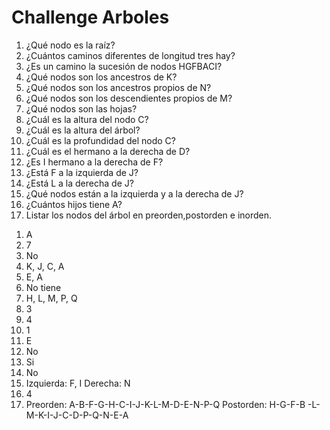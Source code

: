 # Challenge Arboles

1. ¿Qué nodo es la raíz?
2. ¿Cuántos caminos diferentes de longitud tres hay?
3. ¿Es un camino la sucesión de nodos HGFBACI?
4. ¿Qué nodos son los ancestros de K?
5. ¿Qué nodos son los ancestros propios de N?
6. ¿Qué nodos son los descendientes propios de M?
7. ¿Qué nodos son las hojas?
8. ¿Cuál es la altura del nodo C?
9. ¿Cuál es la altura del árbol?
10. ¿Cuál es la profundidad del nodo C?
11. ¿Cuál es el hermano a la derecha de D?
12. ¿Es I hermano a la derecha de F?
13. ¿Está F a la izquierda de J?
14. ¿Está L a la derecha de J?
15. ¿Qué nodos están a la izquierda y a la derecha de J?
16. ¿Cuántos hijos tiene A?
17. Listar los nodos del árbol en preorden,postorden e inorden.


1) A
2) 7
3) No
4) K, J, C, A
5) E, A
6) No tiene
7) H, L, M, P, Q
8) 3
9) 4
10) 1
11) E
12) No
13) Si
14) No
15) Izquierda: F, I Derecha: N
16) 4
17) Preorden: A-B-F-G-H-C-I-J-K-L-M-D-E-N-P-Q
    Postorden: H-G-F-B -L-M-K-I-J-C-D-P-Q-N-E-A
    
